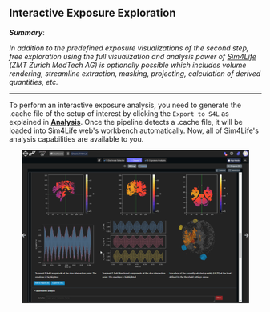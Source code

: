 ## Interactive Exposure Exploration

**_Summary_**:

_In addition to the predefined exposure visualizations of the second step, free exploration using the full visualization and analysis power of [Sim4Life](https://zmt.swiss/sim4life/) (ZMT Zurich MedTech AG) is optionally possible which includes volume rendering, streamline extraction, masking, projecting, calculation of derived quantities, etc._

----

To perform an interactive exposure analysis, you need to generate the .cache file of the setup of interest by clicking the ```Export to S4L``` as explained in [**Analysis**](/docs/services/post_processing.md). Once the pipeline detects a .cache file, it will be loaded into Sim4Life web's workbench automatically. Now, all of Sim4Life's analysis capabilities are available to you.

<p align="center">
  <img width="90%"  src="assets/quickguide/postpro_s4l.gif">
</p>
